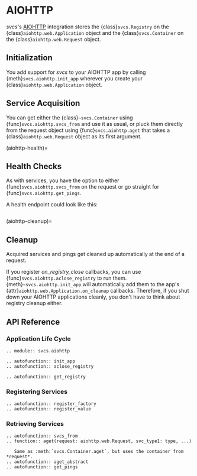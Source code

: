 # AIOHTTP

*svcs*'s [AIOHTTP](https://docs.aiohttp.org/) integration stores the {class}`svcs.Registry` on the {class}`aiohttp.web.Application` object and the {class}`svcs.Container` on the {class}`aiohttp.web.Request` object.


## Initialization

You add support for *svcs* to your AIOHTTP app by calling {meth}`svcs.aiohttp.init_app` wherever you create your {class}`aiohttp.web.Application` object.


## Service Acquisition

You can get either the {class}`~svcs.Container` using {func}`svcs.aiohttp.svcs_from` and use it as usual, or pluck them directly from the request object using {func}`svcs.aiohttp.aget` that takes a {class}`aiohttp.web.Request` object as its first argument.

(aiohttp-health)=

## Health Checks

As with services, you have the option to either {func}`svcs.aiohttp.svcs_from` on the request or go straight for {func}`svcs.aiohttp.get_pings`.

A health endpoint could look like this:

```{literalinclude} ../examples/health_check_aiohttp.py
```

(aiohttp-cleanup)=

## Cleanup

Acquired services and pings get cleaned up automatically at the end of a request.

If you register *on_registry_close* callbacks, you can use {func}`svcs.aiohttp.aclose_registry` to run them.
{meth}`~svcs.aiohttp.init_app` will automatically add them to the app's {attr}`aiohttp.web.Application.on_cleanup` callbacks.
Therefore, if you shut down your AIOHTTP applications cleanly, you don't have to think about registry cleanup either.


## API Reference

### Application Life Cycle

```{eval-rst}
.. module:: svcs.aiohttp

.. autofunction:: init_app
.. autofunction:: aclose_registry

.. autofunction:: get_registry
```


### Registering Services

```{eval-rst}
.. autofunction:: register_factory
.. autofunction:: register_value
```

### Retrieving Services

```{eval-rst}
.. autofunction:: svcs_from
.. function:: aget(request: aiohttp.web.Request, svc_type1: type, ...)

   Same as :meth:`svcs.Container.aget`, but uses the container from *request*.
.. autofunction:: aget_abstract
.. autofunction:: get_pings
```
